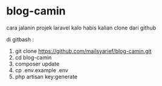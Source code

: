 # blog-camin

cara jalanin projek laravel kalo habis kalian clone dari github

di gitbash :
1. git clone https://github.com/mailsyarief/blog-camin.git
2. cd blog-camin
3. composer update
4. cp .env.example .env
5. php artisan key:generate
